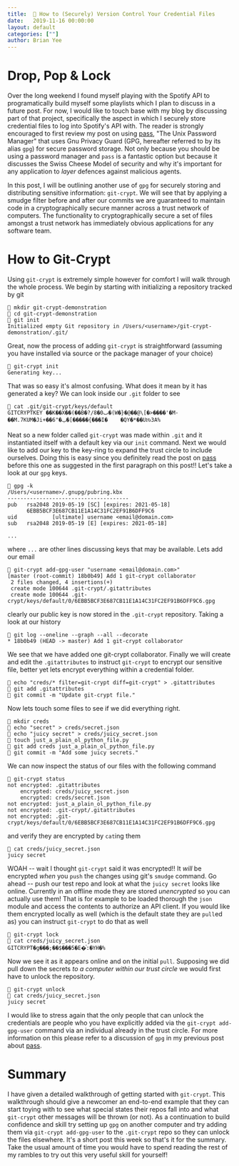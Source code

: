 ```yaml
---
title:  🔏 How to (Securely) Version Control Your Credential Files
date:   2019-11-16 00:00:00
layout: default
categories: [""]
author: Brian Yee
---
```


Drop, Pop & Lock
================

Over the long weekend I found myself playing with the Spotify API to programatically build myself
some playlists which I plan to discuss in a future post. For now, I would like to touch base with
my blog by discussing part of that project, specifically the aspect in which I securely store
credential files to log into Spotify's API with. The reader is strongly encouraged to first review
my post on using [pass](pass), "The Unix Password Manager" that uses Gnu Privacy Guard (GPG,
hereafter referred to by its alias `gpg`) for secure password storage. Not only because you should
be using a password manager and `pass` is a fantastic option but because it discusses the Swiss
Cheese Model of security and why it's important for any application to _layer_ defences against
malicious agents.

In this post, I will be outlining another use of `gpg` for securely storing and distributing
sensitive information: `git-crypt`. We will see that by applying a smudge filter before and after
our commits we are guaranteed to maintain code in a cryptographically secure manner across a trust
network of computers. The functionality to cryptographically secure a set of files amongst a trust
network has immediately obvious applications for any software team.

How to Git-Crypt
================

Using `git-crypt` is extremely simple however for comfort I will walk through the whole process. We
begin by starting with initializing a repository tracked by git

```
🌊 mkdir git-crypt-demonstration
🌊 cd git-crypt-demonstration
🌊 git init
Initialized empty Git repository in /Users/<username>/git-crypt-demonstration/.git/
```

Great, now the process of adding `git-crypt` is straightforward (assuming you have installed via
source or the package manager of your choice)

```
🌊 git-crypt init
Generating key...
```

That was so easy it's almost confusing. What does it mean by it has generated a key? We can look
inside our `.git` folder to see

```
🌊 cat .git/git-crypt/keys/default
GITCRYPTKEY ��K��X��(��B�?/8�0ٮ�(W�}�@��@\[�>����'�M-��M.7KUM�Ji+��6"�ݕ�[�����{���I�	�QY�*��UԊ3A%
```

Neat so a new folder called `git-crypt` was made within `.git` and it instantiated itself with a
default key via our `init` command. Next we would like to add our key to the key-ring to expand the
trust circle to include ourselves. Doing this is easy since you definitely read the post on
[pass](pass) before this one as suggested in the first paragraph on this post!! Let's take a look
at our `gpg` keys.

```
🌊 gpg -k
/Users/<username>/.gnupg/pubring.kbx
--------------------------------------
pub   rsa2048 2019-05-19 [SC] [expires: 2021-05-18]
      6EBB5BCF3E687CB11E1A14C31FC2EF91B6DFF9C6
uid           [ultimate] username <email@domain.com>
sub   rsa2048 2019-05-19 [E] [expires: 2021-05-18]

...
```

where `...` are other lines discussing keys that may be available. Lets add our
email

```
🌊 git-crypt add-gpg-user "username <email@domain.com>"
[master (root-commit) 18b0b49] Add 1 git-crypt collaborator
 2 files changed, 4 insertions(+)
 create mode 100644 .git-crypt/.gitattributes
 create mode 100644 .git-crypt/keys/default/0/6EBB5BCF3E687CB11E1A14C31FC2EF91B6DFF9C6.gpg
```

clearly our public key is now stored in the `.git-crypt` repository. Taking a look at our history

```
🌊 git log --oneline --graph --all --decorate
* 18b0b49 (HEAD -> master) Add 1 git-crypt collaborator
```

We see that we have added one git-crypt collaborator. Finally we will create and edit the
`.gitattributes` to instruct `git-crypt` to encrypt our sensitive file, better yet lets encrypt
everything within a credential folder.

```
🌊 echo "creds/* filter=git-crypt diff=git-crypt" > .gitattributes
🌊 git add .gitattributes
🌊 git commit -m "Update git-crypt file."
```

Now lets touch some files to see if we did everything right.

```
🌊 mkdir creds
🌊 echo "secret" > creds/secret.json
🌊 echo "juicy secret" > creds/juicy_secret.json
🌊 touch just_a_plain_ol_python_file.py
🌊 git add creds just_a_plain_ol_python_file.py
🌊 git commit -m "Add some juicy secrets."
```

We can now inspect the status of our files with the following command

```
🌊 git-crypt status
not encrypted: .gitattributes
    encrypted: creds/juicy_secret.json
    encrypted: creds/secret.json
not encrypted: just_a_plain_ol_python_file.py
not encrypted: .git-crypt/.gitattributes
not encrypted: .git-crypt/keys/default/0/6EBB5BCF3E687CB11E1A14C31FC2EF91B6DFF9C6.gpg
```

and verify they are encrypted by `cat`ing them

```
🌊 cat creds/juicy_secret.json
juicy secret
```

WOAH -- wait I thought `git-crypt` said it was encrypted!! It _will_ be encrypted _when_ you `push`
the changes using git's `smudge` command. Go ahead -- push our test repo and look at what the
`juicy secret` looks like online. Currently in an offline mode they are stored _unencrypted_ so you
can actually use them! That is for example to be loaded thorough the `json` module and access the
contents to authorize an API client. If you would like them encrypted locally as well (which is the
default state they are `pull`ed as) you can instruct `git-crypt` to do that as well

```
🌊 git-crypt lock
🌊 cat creds/juicy_secret.json
GITCRYPT�g���;��$���5�E�ͭ:�YH�%
```

Now we see it as it appears online and on the initial `pull`. Supposing we did pull down the
secrets _to a computer within our trust circle_ we would first have to unlock the repository.

```
🌊 git-crypt unlock
🌊 cat creds/juicy_secret.json
juicy secret
```

I would like to stress again that the only people that can unlock the credentials are people who
you have explicitly added via the `git-crypt add-gpg-user` command via an individual already in the
trust circle. For more information on this please refer to a discussion of `gpg` in my previous
post about [pass](pass).

Summary
=======

I have given a detailed walkthrough of getting started with `git-crypt`. This walkthrough should
give a newcomer an end-to-end example that they can start toying with to see what special states
their repos fall into and what `git-crypt` other messages will be thrown (or not). As a
continuation to build confidence and skill try setting up `gpg` on another computer and try adding
them via `git-crypt add-gpg-user` to the `.git-crypt` repo so they can unlock the files elsewhere.
It's a short post this week so that's it for the summary. Take the usual amount of time you would
have to spend reading the rest of my rambles to try out this very useful skill for yourself!
